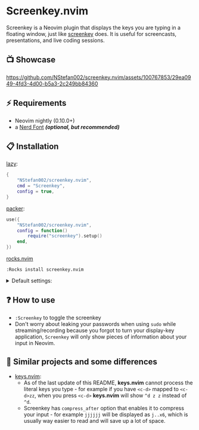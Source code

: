 # Screenkey.nvim

Screenkey is a Neovim plugin that displays the keys you are typing in a floating window,
just like [screenkey](https://www.thregr.org/wavexx/software/screenkey/) does.
It is useful for screencasts, presentations, and live coding sessions.

## 📺 Showcase


https://github.com/NStefan002/screenkey.nvim/assets/100767853/29ea0949-4fd3-4d00-b5a3-2c249bb84360


## ⚡️ Requirements

- Neovim nightly (0.10.0+)
- a [Nerd Font](https://www.nerdfonts.com/) **_(optional, but recommended)_**

## 📋 Installation

[lazy](https://github.com/folke/lazy.nvim):

```lua
{
    "NStefan002/screenkey.nvim",
    cmd = "Screenkey",
    config = true,
}
```

[packer](https://github.com/wbthomason/packer.nvim):

```lua
use({
    "NStefan002/screenkey.nvim",
    config = function()
        require("screenkey").setup()
    end,
})
```

[rocks.nvim](https://github.com/nvim-neorocks/rocks.nvim)

`:Rocks install screenkey.nvim`

<details>
    <summary>Default settings:</summary>


```lua
{
    -- see :h nvim_open_win
    win_opts = {
        relative = "editor",
        anchor = "SE",
        width = 40,
        height = 3,
        border = "single",
    },
    -- compress input when repeated <compress_after> times
    compress_after = 3,
    -- clear the input after <clear_after> seconds of inactivity
    clear_after = 3,
}
```
</details>

## ❓ How to use
- `:Screenkey` to toggle the screenkey
- Don't worry about leaking your passwords when using `sudo` while streaming/recording because you forgot to turn your display-key application,
`Screenkey` will only show pieces of information about your input in Neovim.

## 👀 Similar projects and some differences
- [keys.nvim](https://github.com/tamton-aquib/keys.nvim):
    - As of the last update of this README, **keys.nvim** cannot process the literal keys you type - for example if you have `<c-d>` mapped to `<c-d>zz`, when you press
    `<c-d>` **keys.nvim** will show `^d z z` instead of `^d`.
    - Screenkey has `compress_after` option that enables it to compress your input - for example `jjjjjj` will be displayed as `j..x6`, which is usually way easier
    to read and will save up a lot of space.


